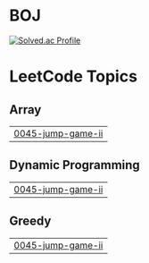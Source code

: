 # BOJ


[![Solved.ac Profile](http://mazassumnida.wtf/api/v2/generate_badge?boj=seungjo)](https://solved.ac/seungjo/)

<!---LeetCode Topics Start-->
# LeetCode Topics
## Array
|  |
| ------- |
| [0045-jump-game-ii](https://github.com/f1v3-dev/algorithm/tree/master/0045-jump-game-ii) |
## Dynamic Programming
|  |
| ------- |
| [0045-jump-game-ii](https://github.com/f1v3-dev/algorithm/tree/master/0045-jump-game-ii) |
## Greedy
|  |
| ------- |
| [0045-jump-game-ii](https://github.com/f1v3-dev/algorithm/tree/master/0045-jump-game-ii) |
<!---LeetCode Topics End-->